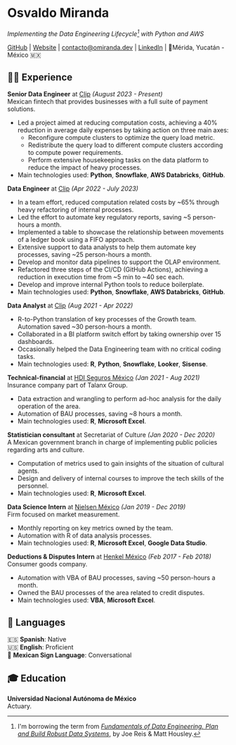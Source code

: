 # Osvaldo Miranda

_Implementing the Data Engineering Lifecycle[^1] with Python and AWS_ <br>

[GitHub](https://github.com/Quiroptero) |
 [Website](https://omiranda.dev) |
 [contacto@omiranda.dev](mailto:contacto@omiranda.dev) |
 [LinkedIn](https://www.linkedin.com/in/omiranda-dev/) |
 📍Mérida, Yucatán - México 🇲🇽

## 👨‍💻 Experience

**Senior Data Engineer** at [Clip](https://www.clip.mx/) _(August 2023 - Present)_ <br>
Mexican fintech that provides businesses with a full suite of payment solutions.
  - Led a project aimed at reducing computation costs, achieving a 40% reduction in average daily expenses by taking action on three main axes:
    - Reconfigure compute clusters to optimize the query load metric.
    - Redistribute the query load to different compute clusters according to compute power requirements.
    - Perform extensive housekeeping tasks on the data platform to reduce the impact of heavy processes.
  - Main technologies used: **Python**, **Snowflake**, **AWS Databricks**, **GitHub**.

**Data Engineer** at [Clip](https://www.clip.mx/) _(Apr 2022 - July 2023)_ <br>
  - In a team effort, reduced computation related costs by ~65% through heavy refactoring of internal processes.
  - Led the effort to automate key regulatory reports, saving ~5 person-hours a month.
  - Implemented a table to showcase the relationship between movements of a ledger book using a FIFO approach.
  - Extensive support to data analysts to help them automate key processes, saving ~25 person-hours a month.
  - Develop and monitor data pipelines to support the OLAP environment.
  - Refactored three steps of the CI/CD (GitHub Actions), achieving a reduction in execution time from ~5 min to ~40 sec each. 
  - Develop and improve internal Python tools to reduce boilerplate.
  - Main technologies used: **Python**, **Snowflake**, **AWS Databricks**, **GitHub**.

**Data Analyst** at [Clip](https://www.clip.mx/) _(Aug 2021 - Apr 2022)_ <br>
  - R-to-Python translation of key processes of the Growth team. Automation saved ~30 person-hours a month.
  - Collaborated in a BI platform switch effort by taking ownership over 15 dashboards.
  - Occasionally helped the Data Engineering team with no critical coding tasks.
  - Main technologies used: **R**, **Python**, **Snowflake**, **Looker**, **Sisense**.

**Technical-financial** at [HDI Seguros México](https://www.hdi.com.mx/) _(Jan 2021 - Aug 2021)_ <br>
Insurance company part of Talanx Group.
  - Data extraction and wrangling to perform ad-hoc analysis for the daily operation of the area.
  - Automation of BAU processes, saving ~8 hours a month.
  - Main technologies used: **R**, **Microsoft Excel**.

**Statistician consultant** at Secretariat of Culture  _(Jan 2020 - Dec 2020)_ <br>
A Mexican government branch in charge of implementing public policies regarding arts and culture.
  - Computation of metrics used to gain insights of the situation of cultural agents.
  - Design and delivery of internal courses to improve the tech skills of the personnel.
  - Main technologies used: **R**, **Microsoft Excel**.

**Data Science Intern** at [Nielsen México](https://www.nielsen.com/about-us/locations/mexico/) _(Jan 2019 - Dec 2019)_ <br>
Firm focused on market measurement.
  - Monthly reporting on key metrics owned by the team.
  - Automation with R of data analysis processes.
  - Main technologies used: **R**, **Microsoft Excel**, **Google Data Studio**.

**Deductions & Disputes Intern** at [Henkel México](https://www.henkel.mx/) _(Feb 2017 - Feb 2018)_ <br>
Consumer goods company.
  - Automation with VBA of BAU processes, saving ~50 person-hours a month.
  - Owned the BAU processes of the area related to credit disputes.
  - Main technologies used: **VBA**, **Microsoft Excel**.

## 💬 Languages

🇪🇸 **Spanish**: Native <br>
🇺🇸 **English**: Proficient <br>
🧏 **Mexican Sign Language**: Conversational

## 🎓 Education

**Universidad Nacional Autónoma de México** <br>
Actuary.

[^1]: I'm borrowing the term from _[Fundamentals of Data Engineering. Plan and Build Robust Data Systems](https://www.oreilly.com/library/view/fundamentals-of-data/9781098108298/)_, by Joe Reis & Matt Housley.
